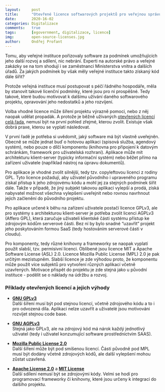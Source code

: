```yaml
---
layout:     post
title:      "Otevřené licence softwarových projektů pro veřejnou správu"
date:       2020-16-02
categories: Digitalizace
comments:   true
tags:       [egovernment, digitalizace, licence]
img:        open-source-licenses.jpg
author:     Ondřej Profant
---
```


Tomu, aby veřejné instituce pořizovaly software za podmínek umožňujících jeho další rozvoj a sdílení, nic nebrání. Experti na autorské právo a veřejné zakázky se na tom shodují i se zaměstnanci Ministerstva vnitra a dalších úřadů. Za jakých podmínek by však měly veřejné instituce takto získaný kód dále šířit?

<!--more-->

Protože veřejná instituce musí postupovat s péčí řádného hospodáře, měla by stanovit takové licenční podmínky, které jsou pro ni prospěšné. Tedy takové, které budou motivovat k dalšímu užívání daného softwarového projektu, opravování jeho nedostatků a jeho rozvíjení. 

Volba vhodné licence může šíření projektu výrazně pomoci, nebo z něj naopak udělat propadák. A protože je běžně užívaných [otevřených licencí celá řada](https://opensource.org/licenses/category), nemusí být na první pohled zřejmé, kterou zvolit. Existuje však dobrá praxe, kterou se vyplatí následovat.

V první řadě je potřeba si uvědomit, jaký software má být vlastně uveřejněn. Obecně se může jednat buď o hotovou aplikaci (spisová služba, agendový systém), nebo pouze o dílčí komponentu (knihovna pro připojení k datovým schránkám, framework pro uživatelská rozhraní). Aplikace může mít architekturu klient-server (typicky informační systém) nebo běžet přímo na zařízení uživatele (například nástroj na úpravu dokumentů).

Pro aplikace je vhodné zvolit silnější, tedy tzv. copyleftovou licenci z rodiny GPL. Tyto licence požadují, aby uživatel původního i upraveného programu získal přístup k jeho zdrojovému kódu a mohl jej za stejných podmínek šířit dále. Takže v případě, že jiný subjekt takovou aplikaci vylepší a prodá, získá nabyvatel možnost všechna vylepšení uveřejnit nebo rovnou navrhnout jejich začlenění do původního projektu.

Pro aplikace určené k běhu na zařízení uživatele postačí licence GPLv3, ale pro systémy s architekturou klient-server je potřeba zvolit licenci AGPLv3 (Affero GPL), která zaručuje uživateli klientské části systému přístup ke zdrojovým kódům serverové části. Bez ní by bylo snadné “uzavřít” projekt jeho poskytováním formou SaaS (tedy hostováním serverové části v cloudu).

Pro komponenty, tedy různé knihovny a frameworky se naopak vyplatí použít slabší, tzv. permisivní licenci. Oblíbené jsou licence MIT a Apache Software License (ASL) 2.0. Licence Mozilla Public License (MPL) 2.0 je pak určitým mezistupněm. Slabší licence je zde výhodou proto, že komponentu může použít více subjektů pro vytvoření různých aplikací včetně uzavřených. Motivace přispět do projektu je zde stejná jako u původní instituce - podělit se o náklady na údržbu a rozvoj.

### Příklady otevřených licencí a jejich výhody

* **[GNU GPLv3](https://choosealicense.com/licenses/gpl-3.0/)**  
Další šíření musí být pod stejnou licencí, včetně zdrojového kódu a to i pro odvozená díla. Aplikaci nelze uzavřít a uživatelé jsou motivováni rozvíjet stejnou code base.

* **[GNU AGPLv3](https://choosealicense.com/licenses/agpl-3.0/)**  
Stejná jako GPLv3, ale na zdrojový kód má nárok každý jednotlivý uživatel (tedy i uživatel konzumující software prostřednictvím SAAS).

* **[Mozilla Public License 2.0](https://choosealicense.com/licenses/mpl-2.0/)**  
Další šíření může být pod smíšenou licencí. Části původně pod MPL musí být dodány včetně zdrojových kódů, ale další vylepšení mohou zůstat uzavřená.

* **[Apache License 2.0](https://choosealicense.com/licenses/apache-2.0/)** a **[MIT License](https://choosealicense.com/licenses/mit/)**  
Další sdílení nemusí být se zdrojovými kódy. Velmi se hodí pro programovací frameworky či knihovny, které jsou určeny k integraci do dalšího projektu.
